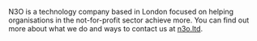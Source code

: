 N3O is a technology company based in London focused on helping organisations in the not-for-profit sector achieve more. You can find out more about what we do and ways to contact us at [n3o.ltd](https://n3o.ltd).
